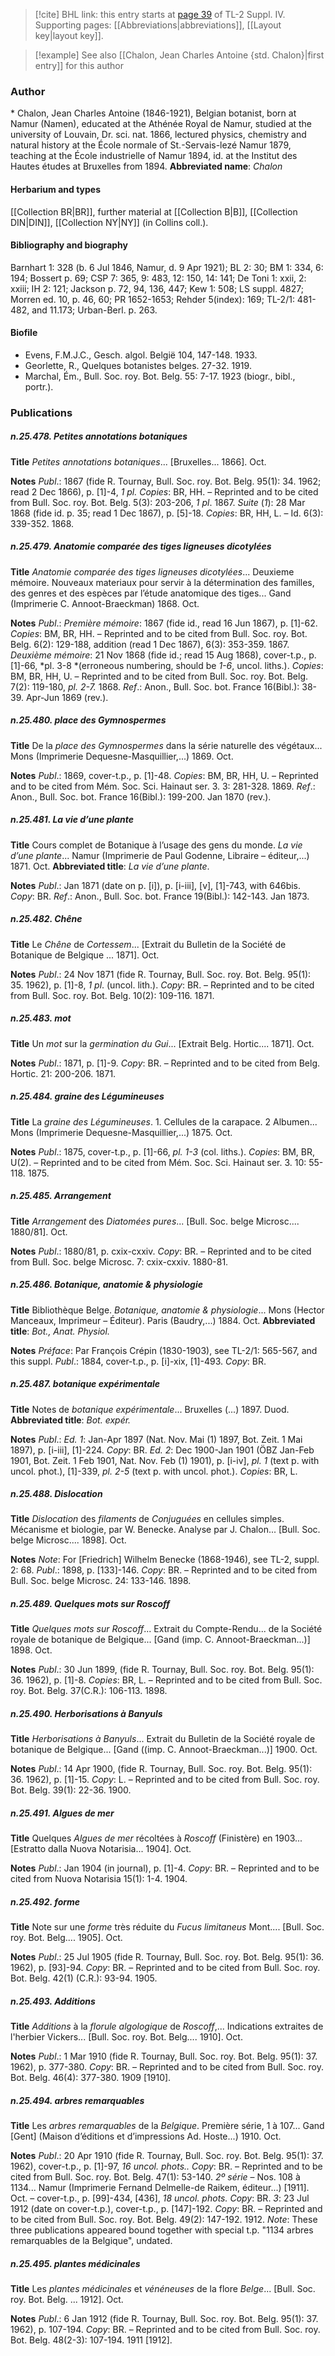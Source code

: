 > [!cite] BHL link: this entry starts at [page 39](https://www.biodiversitylibrary.org/page/33265716) of TL-2 Suppl. IV.
> Supporting pages: [[Abbreviations|abbreviations]], [[Layout key|layout key]].

> [!example] See also [[Chalon, Jean Charles Antoine {std. Chalon}|first entry]] for this author

### Author

\* Chalon, Jean Charles Antoine (1846-1921), Belgian botanist, born at Namur (Namen), educated at the Athénée Royal de Namur, studied at the university of Louvain, Dr. sci. nat. 1866, lectured physics, chemistry and natural history at the École normale of St.-Servais-lezé Namur 1879, teaching at the École industrielle of Namur 1894, id. at the Institut des Hautes études at Bruxelles from 1894. 
**Abbreviated name**: *Chalon*

#### Herbarium and types

[[Collection BR|BR]], further material at [[Collection B|B]], [[Collection DIN|DIN]], [[Collection NY|NY]] (in Collins coll.).

#### Bibliography and biography

Barnhart 1: 328 (b. 6 Jul 1846, Namur, d. 9 Apr 1921); BL 2: 30; BM 1: 334, 6: 194; Bossert p. 69; CSP 7: 365, 9: 483, 12: 150, 14: 141; De Toni 1: xxii, 2: xxiii; IH 2: 121; Jackson p. 72, 94, 136, 447; Kew 1: 508; LS suppl. 4827; Morren ed. 10, p. 46, 60; PR 1652-1653; Rehder 5(index): 169; TL-2/1: 481-482, and 11.173; Urban-Berl. p. 263.

#### Biofile

- Evens, F.M.J.C., Gesch. algol. België 104, 147-148. 1933.
- Georlette, R., Quelques botanistes belges. 27-32. 1919.
- Marchal, Ém., Bull. Soc. roy. Bot. Belg. 55: 7-17. 1923 (biogr., bibl., portr.).

### Publications

##### n.25.478. Petites annotations botaniques

**Title**
*Petites annotations botaniques*... \[Bruxelles... 1866\]. Oct.

**Notes**
*Publ*.: 1867 (fide R. Tournay, Bull. Soc. roy. Bot. Belg. 95(1): 34. 1962; read 2 Dec 1866), p. \[1\]-4, *1 pl. Copies*: BR, HH. – Reprinted and to be cited from Bull. Soc. roy. Bot. Belg. 5(3): 203-206, *1 pl*. 1867.
*Suite* (*1*): 28 Mar 1868 (fide id. p. 35; read 1 Dec 1867), p. \[5\]-18. *Copies*: BR, HH, L. – Id. 6(3): 339-352. 1868.

##### n.25.479. Anatomie comparée des tiges ligneuses dicotylées

**Title**
*Anatomie comparée des tiges ligneuses dicotylées*... Deuxieme mémoire. Nouveaux materiaux pour servir à la détermination des familles, des genres et des espèces par l’étude anatomique des tiges... Gand (Imprimerie C. Annoot-Braeckman) 1868. Oct.

**Notes**
*Publ*.: *Première mémoire*: 1867 (fide id., read 16 Jun 1867), p. \[1\]-62. *Copies*: BM, BR, HH. – Reprinted and to be cited from Bull. Soc. roy. Bot. Belg. 6(2): 129-188, addition (read 1 Dec 1867), 6(3): 353-359. 1867.
*Deuxième mémoire*: 21 Nov 1868 (fide id.; read 15 Aug 1868), cover-t.p., p. \[1\]-66, *pl. 3-8 *(erroneous numbering, should be *1-6*, uncol. liths.). *Copies*: BM, BR, HH, U. – Reprinted and to be cited from Bull. Soc. roy. Bot. Belg. 7(2): 119-180, *pl. 2-7.* 1868.
*Ref*.: Anon., Bull. Soc. bot. France 16(Bibl.): 38-39. Apr-Jun 1869 (rev.).

##### n.25.480. place des Gymnospermes

**Title**
De la *place des Gymnospermes* dans la série naturelle des végétaux... Mons (Imprimerie Dequesne-Masquillier,...) 1869. Oct.

**Notes**
*Publ*.: 1869, cover-t.p., p. \[1\]-48. *Copies*: BM, BR, HH, U. – Reprinted and to be cited from Mém. Soc. Sci. Hainaut ser. 3. 3: 281-328. 1869.
*Ref*.: Anon., Bull. Soc. bot. France 16(Bibl.): 199-200. Jan 1870 (rev.).

##### n.25.481. La vie d’une plante

**Title**
Cours complet de Botanique à l’usage des gens du monde. *La vie d’une plante*... Namur (Imprimerie de Paul Godenne, Libraire – éditeur,...) 1871. Oct.
**Abbreviated title**: *La vie d’une plante*.

**Notes**
*Publ*.: Jan 1871 (date on p. \[i\]), p. \[i-iii\], \[v\], \[1\]-743, with 646bis. *Copy*: BR.
*Ref*.: Anon., Bull. Soc. bot. France 19(Bibl.): 142-143. Jan 1873.

##### n.25.482. Chêne

**Title**
Le *Chêne* de *Cortessem*... \[Extrait du Bulletin de la Société de Botanique de Belgique ... 1871\]. Oct.

**Notes**
*Publ*.: 24 Nov 1871 (fide R. Tournay, Bull. Soc. roy. Bot. Belg. 95(1): 35. 1962), p. \[1\]-8, *1 pl*. (uncol. lith.). *Copy*: BR. – Reprinted and to be cited from Bull. Soc. roy. Bot. Belg. 10(2): 109-116. 1871.

##### n.25.483. mot

**Title**
Un *mot* sur la *germination du Gui*... \[Extrait Belg. Hortic.... 1871\]. Oct.

**Notes**
*Publ*.: 1871, p. \[1\]-9. *Copy*: BR. – Reprinted and to be cited from Belg. Hortic. 21: 200-206. 1871.

##### n.25.484. graine des Légumineuses

**Title**
La *graine des Légumineuses*. 1. Cellules de la carapace. 2 Albumen... Mons (Imprimerie Dequesne-Masquillier,...) 1875. Oct.

**Notes**
*Publ*.: 1875, cover-t.p., p. \[1\]-66, *pl. 1-3* (col. liths.). *Copies*: BM, BR, U(2). – Reprinted and to be cited from Mém. Soc. Sci. Hainaut ser. 3. 10: 55-118. 1875.

##### n.25.485. Arrangement

**Title**
*Arrangement* des *Diatomées pures*... \[Bull. Soc. belge Microsc.... 1880/81\]. Oct.

**Notes**
*Publ*.: 1880/81, p. cxix-cxxiv. *Copy*: BR. – Reprinted and to be cited from Bull. Soc. belge Microsc. 7: cxix-cxxiv. 1880-81.

##### n.25.486. Botanique, anatomie & physiologie

**Title**
Bibliothèque Belge. *Botanique, anatomie & physiologie*... Mons (Hector Manceaux, Imprimeur – Éditeur). Paris (Baudry,...) 1884. Oct.
**Abbreviated title**: *Bot., Anat. Physiol.*

**Notes**
*Préface*: Par François Crépin (1830-1903), see TL-2/1: 565-567, and this suppl.
*Publ*.: 1884, cover-t.p., p. \[i\]-xix, \[1\]-493. *Copy*: BR.

##### n.25.487. botanique expérimentale

**Title**
Notes de *botanique expérimentale*... Bruxelles (...) 1897. Duod.
**Abbreviated title**: *Bot. expér.*

**Notes**
*Publ*.: *Ed. 1*: Jan-Apr 1897 (Nat. Nov. Mai (1) 1897, Bot. Zeit. 1 Mai 1897), p. \[i-iii\], \[1\]-224.
*Copy*: BR.
*Ed. 2*: Dec 1900-Jan 1901 (ÖBZ Jan-Feb 1901, Bot. Zeit. 1 Feb 1901, Nat. Nov. Feb (1) 1901), p. \[i-iv\], *pl. 1* (text p. with uncol. phot.), \[1\]-339, *pl. 2-5* (text p. with uncol. phot.).
*Copies*: BR, L.

##### n.25.488. Dislocation

**Title**
*Dislocation* des *filaments* de *Conjuguées* en cellules simples. Mécanisme et biologie, par W. Benecke. Analyse par J. Chalon... \[Bull. Soc. belge Microsc.... 1898\]. Oct.

**Notes**
*Note*: For \[Friedrich\] Wilhelm Benecke (1868-1946), see TL-2, suppl. 2: 68.
*Publ*.: 1898, p. \[133\]-146. *Copy*: BR. – Reprinted and to be cited from Bull. Soc. belge Microsc. 24: 133-146. 1898.

##### n.25.489. Quelques mots sur Roscoff

**Title**
*Quelques mots sur Roscoff*... Extrait du Compte-Rendu... de la Société royale de botanique de Belgique... \[Gand (imp. C. Annoot-Braeckman...)\] 1898. Oct.

**Notes**
*Publ*.: 30 Jun 1899, (fide R. Tournay, Bull. Soc. roy. Bot. Belg. 95(1): 36. 1962), p. \[1\]-8.
*Copies*: BR, L. – Reprinted and to be cited from Bull. Soc. roy. Bot. Belg. 37(C.R.): 106-113. 1898.

##### n.25.490. Herborisations à Banyuls

**Title**
*Herborisations à Banyuls*... Extrait du Bulletin de la Société royale de botanique de Belgique... \[Gand ((imp. C. Annoot-Braeckman...)\] 1900. Oct.

**Notes**
*Publ*.: 14 Apr 1900, (fide R. Tournay, Bull. Soc. roy. Bot. Belg. 95(1): 36. 1962), p. \[1\]-15.
*Copy*: L. – Reprinted and to be cited from Bull. Soc. roy. Bot. Belg. 39(1): 22-36. 1900.

##### n.25.491. Algues de mer

**Title**
Quelques *Algues de mer* récoltées à *Roscoff* (Finistère) en 1903... \[Estratto dalla Nuova Notarisia... 1904\]. Oct.

**Notes**
*Publ*.: Jan 1904 (in journal), p. \[1\]-4. *Copy*: BR. – Reprinted and to be cited from Nuova Notarisia 15(1): 1-4. 1904.

##### n.25.492. forme

**Title**
Note sur une *forme* très réduite du *Fucus limitaneus* Mont.... \[Bull. Soc. roy. Bot. Belg.... 1905\]. Oct.

**Notes**
*Publ*.: 25 Jul 1905 (fide R. Tournay, Bull. Soc. roy. Bot. Belg. 95(1): 36. 1962), p. \[93\]-94.
*Copy*: BR. – Reprinted and to be cited from Bull. Soc. roy. Bot. Belg. 42(1) (C.R.): 93-94. 1905.

##### n.25.493. Additions

**Title**
*Additions* à la *florule algologique* de *Roscoff*,... Indications extraites de l'herbier Vickers... \[Bull. Soc. roy. Bot. Belg.... 1910\]. Oct.

**Notes**
*Publ*.: 1 Mar 1910 (fide R. Tournay, Bull. Soc. roy. Bot. Belg. 95(1): 37. 1962), p. 377-380.
*Copy*: BR. – Reprinted and to be cited from Bull. Soc. roy. Bot. Belg. 46(4): 377-380. 1909 \[1910\].

##### n.25.494. arbres remarquables

**Title**
Les *arbres remarquables* de la *Belgique*. Première série, 1 à 107... Gand \[Gent\] (Maison d’éditions et d’impressions Ad. Hoste...) 1910. Oct.

**Notes**
*Publ*.: 20 Apr 1910 (fide R. Tournay, Bull. Soc. roy. Bot. Belg. 95(1): 37. 1962), cover-t.p., p. \[1\]-97, *16 uncol. phots..* *Copy*: BR. – Reprinted and to be cited from Bull. Soc. roy. Bot. Belg. 47(1): 53-140.
*2º série* – Nos. 108 à 1134... Namur (Imprimerie Fernand Delmelle-de Raikem, éditeur...) \[1911\]. Oct. – cover-t.p., p. \[99\]-434, \[436\], *18 uncol. phots.* *Copy*: BR.
*3*: 23 Jul 1912 (date on cover-t.p.), cover-t.p., p. \[147\]-192. *Copy*: BR. – Reprinted and to be cited from Bull. Soc. roy. Bot. Belg. 49(2): 147-192. 1912.
*Note*: These three publications appeared bound together with special t.p. "1134 arbres remarquables de la Belgique", undated.

##### n.25.495. plantes médicinales

**Title**
Les *plantes médicinales* et *vénéneuses* de la flore *Belge*... \[Bull. Soc. roy. Bot. Belg. ... 1912\]. Oct.

**Notes**
*Publ*.: 6 Jan 1912 (fide R. Tournay, Bull. Soc. roy. Bot. Belg. 95(1): 37. 1962), p. 107-194.
*Copy*: BR. – Reprinted and to be cited from Bull. Soc. roy. Bot. Belg. 48(2-3): 107-194. 1911 \[1912\].

